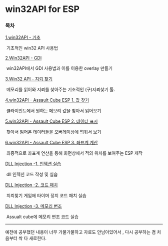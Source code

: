 # win32API for ESP

### 목차

[1.win32API - 기초](tutorials)

​	기초적인 win32 API 사용법 

[2.Win32API - GDI](gdi_tutorials)

​	win32API에서 GDI 사용법과 이를 이용한 overlay 만들기 

[3.Win32 API - 지뢰 찾기 ](minesweeper)

​	메모리를 읽어와 지뢰를 찾아주는 기초적인 (구)지뢰찾기 툴. 

[4.win32API - Assault Cube ESP 1. 값 찾기](ac_esp1)

​	클라이언트에서 원하는 메모리 값을 찾아서 읽어오기 

[5.win32API - Assault Cube ESP 2. 데이터 표시](ac_esp2)

​	찾아서 읽어온 데이터들을 오버레이상에 띄워서 보기

[6.win32API - Assault Cube ESP 3. 좌표계 계산](ac_esp3)

​	최종적으로 좌표계 연산을 통해 화면상에서 적의 위치를 보여주는 ESP 제작

[DLL Injection -1. 인젝션 실습](injection1)

​	dll 인젝션 코드 작성 및 실습 

[DLL Injection -2. 코드 패치](injection2)

​	지뢰찾기 게임에 타이머 정지 코드 패치 실습 	

[DLL Injection -3. 메모리 변조](injection3)

​	Assualt cube에 메모리 변조 코드 실습	

---

예전에 공부했던 내용이 너무 가물가물하고 자료도 안남아있어서 , 다시 공부하는 겸 처음부터 싹 다 새로한다. 

